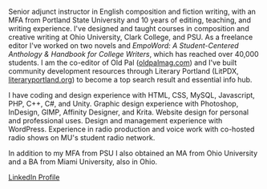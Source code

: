 Senior adjunct instructor in English composition and fiction writing, with an MFA from Portland State University and 10 years of editing, teaching, and writing experience. I've designed and taught courses in composition and creative writing at Ohio University, Clark College, and PSU. As a freelance editor I've worked on two novels and _EmpoWord: A Student-Centered Anthology & Handbook for College Writers_, which has reached over 40,000 students. I am the co-editor of Old Pal ([oldpalmag.com](https://oldpalmag.com)) and I've built community development resources through Literary Portland (LitPDX, [literaryportland.org](https://literaryportland.org)) to become a top search result and essential info hub.

I have coding and design experience with HTML, CSS, MySQL, Javascript, PHP, C++, C#, and Unity. Graphic design experience with Photoshop, InDesign, GIMP, Affinity Designer, and Krita. Website design for personal and professional uses. Design and management experience with WordPress. Experience in radio production and voice work with co-hosted radio shows on MU's student radio network.

In addition to my MFA from PSU I also obtained an MA from Ohio University and a BA from Miami University, also in Ohio.

[LinkedIn Profile](https://www.linkedin.com/in/alexdannemiller/)
